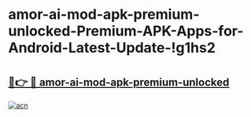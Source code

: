 # amor-ai-mod-apk-premium-unlocked-Premium-APK-Apps-for-Android-Latest-Update-!g1hs2

# <h2><a href="https://2zf15c.esa.edu.pl?title=amor-ai-mod-apk-premium-unlocked&ref=g1hs2">🔗👉 🔴 amor-ai-mod-apk-premium-unlocked</a></h2>

[![acn](https://github.com/user-attachments/assets/0f9c940e-d8b0-45ae-aac7-cd30a18b3e1c)](https://2zf15c.esa.edu.pl?title=amor-ai-mod-apk-premium-unlocked&ref=g1hs2)

